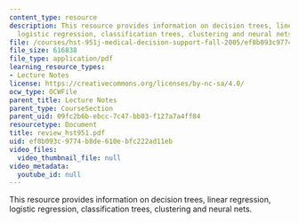 ```yaml
---
content_type: resource
description: This resource provides information on decision trees, linear regression,
  logistic regression, classification trees, clustering and neural nets.
file: /courses/hst-951j-medical-decision-support-fall-2005/ef8b093c9774b8de610ebfc222ad11eb_review_hst951.pdf
file_size: 616838
file_type: application/pdf
learning_resource_types:
- Lecture Notes
license: https://creativecommons.org/licenses/by-nc-sa/4.0/
ocw_type: OCWFile
parent_title: Lecture Notes
parent_type: CourseSection
parent_uid: 09fc2b6b-ebcc-7c47-bb03-f127a7a4ff84
resourcetype: Document
title: review_hst951.pdf
uid: ef8b093c-9774-b8de-610e-bfc222ad11eb
video_files:
  video_thumbnail_file: null
video_metadata:
  youtube_id: null
---
```

This resource provides information on decision trees, linear regression, logistic regression, classification trees, clustering and neural nets.